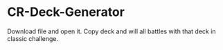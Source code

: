 # CR-Deck-Generator
Download file and open it. Copy deck and will all battles with that deck in classic challenge.
